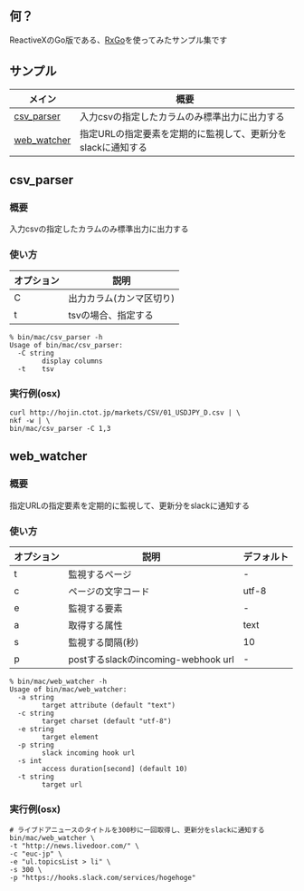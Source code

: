 ## 何？

ReactiveXのGo版である、[RxGo](https://github.com/ReactiveX/RxGo)を使ってみたサンプル集です

## サンプル

| メイン| 概要 |
|---|---|
| [csv_parser](https://github.com/ngiyshhk/rxgo-examples#csv_parser) | 入力csvの指定したカラムのみ標準出力に出力する |
| [web_watcher](https://github.com/ngiyshhk/rxgo-examples#web_watcher) | 指定URLの指定要素を定期的に監視して、更新分をslackに通知する |

## csv_parser
### 概要
入力csvの指定したカラムのみ標準出力に出力する

### 使い方
| オプション | 説明 |
|---|---|
| C | 出力カラム(カンマ区切り) |
| t | tsvの場合、指定する |
```shell
% bin/mac/csv_parser -h
Usage of bin/mac/csv_parser:
  -C string
        display columns
  -t    tsv
```

### 実行例(osx)
```shell
curl http://hojin.ctot.jp/markets/CSV/01_USDJPY_D.csv | \
nkf -w | \
bin/mac/csv_parser -C 1,3
```

## web_watcher
### 概要
指定URLの指定要素を定期的に監視して、更新分をslackに通知する

### 使い方
| オプション | 説明 | デフォルト |
|---|---|---|
| t | 監視するページ | - |
| c | ページの文字コード | utf-8 |
| e | 監視する要素 | - |
| a | 取得する属性 | text |
| s | 監視する間隔(秒) | 10 |
| p | postするslackのincoming-webhook url | - |

```shell
% bin/mac/web_watcher -h
Usage of bin/mac/web_watcher:
  -a string
        target attribute (default "text")
  -c string
        target charset (default "utf-8")
  -e string
        target element
  -p string
        slack incoming hook url
  -s int
        access duration[second] (default 10)
  -t string
        target url
```

### 実行例(osx)
```shell
# ライブドアニュースのタイトルを300秒に一回取得し、更新分をslackに通知する
bin/mac/web_watcher \
-t "http://news.livedoor.com/" \
-c "euc-jp" \
-e "ul.topicsList > li" \
-s 300 \
-p "https://hooks.slack.com/services/hogehoge"
```
